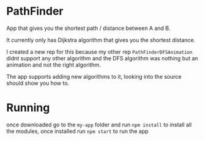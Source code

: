 # PathFinder

App that gives you the shortest path / distance between A and B.

It currently only has Dijkstra algorithm that gives you the shortest distance.

I created a new rep for this because my other rep ```PathFinderDFSAnimation``` didnt support any other algorithm and the DFS algorithm was nothing but an animation and not the right algorithm.

The app supports adding new algorithms to it, looking into the source should show you how to.

# Running

once downloaded go to the ```my-app``` folder and run ```npm install``` to install all the modules, once installed run ```npm start``` to run the app
